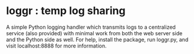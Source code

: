 loggr : temp log sharing
=========================

A simple Python logging handler which transmits logs to a centralized service
(also provided) with minimal work from both the web server side and the Python
side as well. For help, install the package, run loggr.py, and visit
localhost:8888 for more information.
